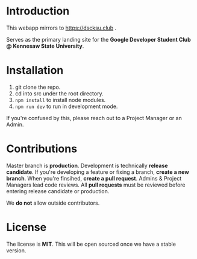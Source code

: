 # Introduction
This webapp mirrors to https://dscksu.club .

Serves as the primary landing site for the **Google Developer Student Club @ Kennesaw State University**. 

# Installation

1. git clone the repo.
2. cd into src under the root directory.
3. ``npm install`` to install node modules.
4. ``npm run dev`` to run in development mode.

If you're confused by this, please reach out to a Project Manager or an Admin.

# Contributions

Master branch is **production**. Development is technically **release candidate**. If you're developing a feature or fixing a branch, **create a new branch**. When you're finsihed, **create a pull request**. Admins & Project Managers lead code reviews. All **pull requests** must be reviewed before entering release candidate or production. 

We **do not** allow outside contributors.

# License

The license is **MIT**. This will be open sourced once we have a stable version. 